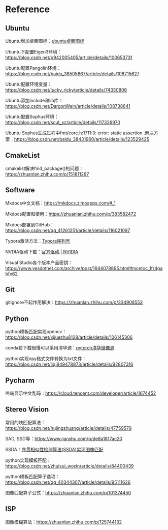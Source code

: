# Reference

## Ubuntu

Ubuntu增加桌面图标：[ubuntu桌面图标](https://blog.csdn.net/jianming21/article/details/89716245)

Ubuntu下配置Eigen3环境：https://blog.csdn.net/p942005405/article/details/100653731

Ubuntu配置Pangolin环境：https://blog.csdn.net/baidu_38505667/article/details/108715627

Ubuntu配置环境变量：https://blog.csdn.net/lucky_ricky/article/details/74330806

Ubuntu添加include和lib库：https://blog.csdn.net/DargonWain/article/details/108738641

Ubuntu配置Sophus环境：https://blog.csdn.net/scut_xz/article/details/117326970

Ubuntu Sophus生成过程中fmt/core.h:1711:3: error: static assertion .解决方案：https://blog.csdn.net/baidu_38431960/article/details/123529425



## CmakeList

cmakelist解决find_package()的问题：https://zhuanlan.zhihu.com/p/151811267



## Software

Mkdocs中文文档：https://mkdocs.zimoapps.com/#_1

Mkdocs配置和使用：https://zhuanlan.zhihu.com/p/383582472

Mkdocs部署到GitHub：https://blog.csdn.net/qq_41261251/article/details/116021097

Typora激活方法：[Typora序列号](https://blog.csdn.net/weixin_43410827/article/details/122537229?utm_medium=distribute.pc_aggpage_search_result.none-task-blog-2~aggregatepage~first_rank_ecpm_v1~rank_v31_ecpm-1-122537229.pc_agg_new_rank&utm_term=typora序列号&spm=1000.2123.3001.4430)

NVDIA驱动下载：[官方驱动 | NVIDIA](https://www.nvidia.cn/Download/index.aspx?lang=cn)

Visual Studio各个版本产品密钥：https://www.yesdotnet.com/archive/post/1644078895.html#mcetoc_1fr4gabfv62



## Git

gitignore不起作用解决：https://zhuanlan.zhihu.com/p/334908553



## Python

python模板匹配实现opencv：https://blog.csdn.net/xijuezhu8128/article/details/106145306

conda若下载很慢可以采用清华源：[pytorch清华镜像源](https://blog.csdn.net/qq_41375609/article/details/103574507)

python实现npy格式文件转换为txt文件：https://blog.csdn.net/liqi849478873/article/details/92807316



## Pycharm

终端显示中文乱码：https://cloud.tencent.com/developer/article/1674452



## Stereo Vision

常用的块匹配算法：https://blog.csdn.net/hujingshuang/article/details/47759579

SAD, SSD等：https://www.jianshu.com/p/de8a1817ac20

SSDA：[序贯相似性检测算法(SSDA)实现图像匹配 ](https://www.jianshu.com/p/ecf44fa8a8ba)

python实现模板匹配：https://blog.csdn.net/zhuisui_woxin/article/details/84400439

python模板匹配算子选项：https://blog.csdn.net/qq_40344307/article/details/95111626

图像匹配算子公式：https://zhuanlan.zhihu.com/p/101374450



## ISP

图像模糊算法：https://zhuanlan.zhihu.com/p/125744132